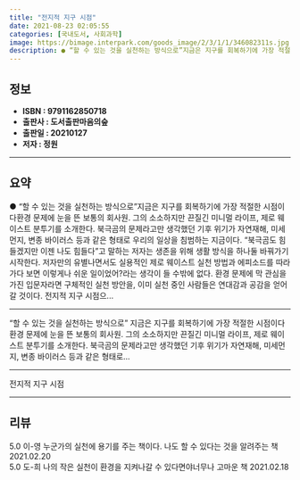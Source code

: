 ```yaml
---
title: "전지적 지구 시점"
date: 2021-08-23 02:05:55
categories: [국내도서, 사회과학]
image: https://bimage.interpark.com/goods_image/2/3/1/1/346082311s.jpg
description: ● “할 수 있는 것을 실천하는 방식으로”지금은 지구를 회복하기에 가장 적절한 시점이다환경 문제에 눈을 뜬 보통의 회사원. 그의 소소하지만 끈질긴 미니멀 라이프, 제로 웨이스트 분투기를 소개한다. 북극곰의 문제라고만 생각했던 기후 위기가 자연재해, 미세먼지, 변종 바이러스 등과 같은
---
```


## **정보**

- **ISBN : 9791162850718**
- **출판사 : 도서출판마음의숲**
- **출판일 : 20210127**
- **저자 : 정원**

------



## **요약**

●  “할 수 있는 것을 실천하는 방식으로”지금은 지구를 회복하기에 가장 적절한 시점이다환경 문제에 눈을 뜬 보통의 회사원. 그의 소소하지만 끈질긴 미니멀 라이프, 제로 웨이스트 분투기를 소개한다. 북극곰의 문제라고만 생각했던 기후 위기가 자연재해, 미세먼지, 변종 바이러스 등과 같은 형태로 우리의 일상을 침범하는 지금이다. “북극곰도 힘들겠지만 이젠 나도 힘들다”고 말하는 저자는 생존을 위해 생활 방식을 하나둘 바꿔가기 시작한다. 저자만의 유별나면서도 실용적인 제로 웨이스트 실천 방법과 에피소드를 따라가다 보면 이렇게나 쉬운 일이었어?라는 생각이 들 수밖에 없다. 환경 문제에 막 관심을 가진 입문자라면 구체적인 실천 방안을, 이미 실천 중인 사람들은 연대감과 공감을 얻어갈 것이다. 전지적 지구 시점으...

------

“할 수 있는 것을 실천하는 방식으로”
지금은 지구를 회복하기에 가장 적절한 시점이다
환경 문제에 눈을 뜬 보통의 회사원. 그의 소소하지만 끈질긴 미니멀 라이프, 제로 웨이스트 분투기를 소개한다. 북극곰의 문제라고만 생각했던 기후 위기가 자연재해, 미세먼지, 변종 바이러스 등과 같은 형태로... 

------


전지적 지구 시점 

------


## **리뷰** 

5.0 이-영 누군가의 실천에 용기를 주는 책이다. 나도 할 수 있다는 것을 알려주는 책 2021.02.20 <br/>5.0 도-희 나의 작은 실천이 환경을 지켜나갈 수 있다면야너무나 고마운 책 2021.02.18 <br/>